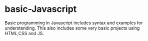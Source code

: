 # basic-Javascript
Basic programming in Javascript includes syntax and examples for understanding.
This also includes some very basic projects using HTML,CSS and JS.
